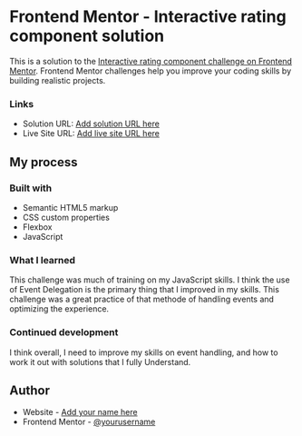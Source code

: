 # Frontend Mentor - Interactive rating component solution

This is a solution to the [Interactive rating component challenge on Frontend Mentor](https://www.frontendmentor.io/challenges/interactive-rating-component-koxpeBUmI). Frontend Mentor challenges help you improve your coding skills by building realistic projects.

### Links

- Solution URL: [Add solution URL here](https://your-solution-url.com)
- Live Site URL: [Add live site URL here](https://your-live-site-url.com)

## My process

### Built with

- Semantic HTML5 markup
- CSS custom properties
- Flexbox
- JavaScript

### What I learned

This challenge was much of training on my JavaScript skills. I think the use of Event Delegation is the primary thing that I improved in my skills. This challenge was a great practice of that methode of handling events and optimizing the experience.

<script>
cardRatings.addEventListener("click", function (e) {
  if (!e.target.classList.contains("card\_\_btn")) return;
  cardBtn.forEach((btn) => btn.classList.remove("checked"));
  e.target.classList.add("checked");
});
</script>

### Continued development

I think overall, I need to improve my skills on event handling, and how to work it out with solutions that I fully Understand.

## Author

- Website - [Add your name here](https://www.your-site.com)
- Frontend Mentor - [@yourusername](https://www.frontendmentor.io/profile/yourusername)
